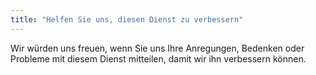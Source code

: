 ```yaml
---
title: "Helfen Sie uns, diesen Dienst zu verbessern"
---
```


Wir würden uns freuen, wenn Sie uns Ihre Anregungen, Bedenken oder Probleme mit diesem Dienst mitteilen, damit wir ihn verbessern können.
